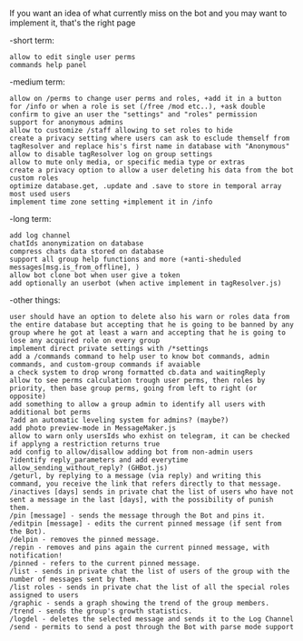 If you want an idea of what currently miss on the bot and you may want to implement it, that's the right page

-short term:

    allow to edit single user perms   
    commands help panel   

-medium term:

    allow on /perms to change user perms and roles, +add it in a button for /info or when a role is set (/free /mod etc..), +ask double confirm to give an user the "settings" and "roles" permission   
    support for anonymous admins    
    allow to customize /staff allowing to set roles to hide   
    create a privacy setting where users can ask to esclude themself from tagResolver and replace his's first name in database with "Anonymous"   
    allow to disable tagResolver log on group settings    
    allow to mute only media, or specific media type or extras    
    create a privacy option to allow a user deleting his data from the bot    
    custom roles    
    optimize database.get, .update and .save to store in temporal array most used users   
    implement time zone setting +implement it in /info    

-long  term:

    add log channel   
    chatIds anonymization on database   
    compress chats data stored on database    
    support all group help functions and more (+anti-sheduled messages[msg.is_from_offline], )    
    allow bot clone bot when user give a token    
    add optionally an userbot (when active implement in tagResolver.js)   

-other things:

    user should have an option to delete also his warn or roles data from the entire database but accepting that he is going to be banned by any group where he got at least a warn and accepting that he is going to lose any acquired role on every group   
    implement direct private settings with /*settings   
    add a /commands command to help user to know bot commands, admin commands, and custom-group commands if avaiable    
    a check system to drop wrong formatted cb.data and waitingReply   
    allow to see perms calculation trough user perms, then roles by priority, then base group perms, going from left to right (or opposite)   
    add something to allow a group admin to identify all users with additional bot perms    
    ?add an automatic leveling system for admins? (maybe?)    
    add photo preview-mode in MessageMaker.js   
    allow to warn only usersIds who exhist on telegram, it can be checked if applyng a restriction returns true   
    add config to allow/disallow adding bot from non-admin users    
    ?identify reply_parameters and add everytime allow_sending_without_reply? (GHBot.js)    
    /geturl, by replying to a message (via reply) and writing this command, you receive the link that refers directly to that message.    
    /inactives [days] sends in private chat the list of users who have not sent a message in the last [days], with the possibility of punish them.    
    /pin [message] - sends the message through the Bot and pins it.   
    /editpin [message] - edits the current pinned message (if sent from the Bot).   
    /delpin - removes the pinned message.   
    /repin - removes and pins again the current pinned message, with notification!    
    /pinned - refers to the current pinned message.   
    /list - sends in private chat the list of users of the group with the number of messages sent by them.    
    /list roles - sends in private chat the list of all the special roles assigned to users   
    /graphic - sends a graph showing the trend of the group members.    
    /trend - sends the group's growth statistics.   
    /logdel - deletes the selected message and sends it to the Log Channel    
    /send - permits to send a post through the Bot with parse mode support    